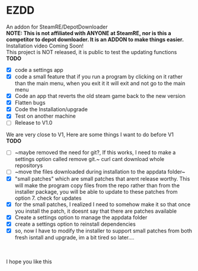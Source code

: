 # EZDD
An addon for SteamRE/DepotDownloader
<br>
**NOTE: This is not affiliated with ANYONE at SteamRE, nor is this a competitor to depot downloader. It is an ADDON to make things easier.**
<br>
Installation video Coming Soon!
<br>
This project is NOT released, it is public to test the updating functions
<br>
**TODO**
- [X] code a settings app
- [X] code a small feature that if you run a program by clicking on it rather than the main menu, when you exit it it will exit and not go to the main menu
- [X] Code an app that reverts the old steam game back to the new version
- [X] Flatten bugs
- [X] Code the Installation/upgrade
- [X] Test on another machine
- [ ] Release to V1.0

We are very close to V1, Here are some things I want to do before V1
<br>
**TODO**
<br>
- [ ] ~maybe removed the need for git?, If this works, I need to make a settings option called remove git.~ curl cant download whole repositorys
- [ ] ~move the files downloaded during installation to the appdata folder~
- [X] "small patches" which are small patches that arent release worthy. This will make the program copy files from the repo rather than from the installer package, you will be able to update to these patches from option 7. check for updates
- [X] for the small patches, I realized I need to somehow make it so that once you install the patch, it doesnt say that there are patches available
- [X] Create a settings option to manage the appdata folder
- [X] create a settings option to reinstall dependencies
- [X] so, now I have to modify the installer to support small patches from both fresh isntall and upgrade, im a bit tired so later....

<br>
<br>
I hope you like this
